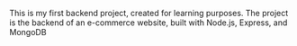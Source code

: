 This is my first backend project, created for learning purposes.
The project is the backend of an e-commerce website, built with Node.js, Express, and MongoDB
